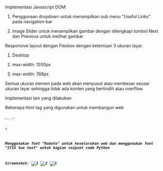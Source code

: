 Implementasi Javascript DOM:

1. Penggunaan dropdown untuk menampilkan sub menu "Useful Links" pada navigation bar

2. Image Slider untuk menampilkan gambar dengan dilengkapi tombol Next dan Previous untuk melihat gambar

Responsive layout dengan Flexbox dengan ketentuan 3 ukuran layar. 

1. Desktop

2. max-width: 1200px

3. max-width: 768px

Semua ukuran elemen pada web akan menyusut atau membesar seusai ukuran layar sehingga tidak ada konten yang bertindih atau overflow. 

Implementasi lain yang dilakukan

Beberapa html tag yang digunakan untuk membangun web

 <i>, <cite>, <sub>, <sup>, <b>, <pre>, <code>

Menggunakan font "Roboto" untuk keseluruhan web dan menggunakan font "STIX two text" untuk bagian snipset code Python

Screenshot:
![1](https://github.com/user-attachments/assets/ef86c35e-148d-4ee9-a3ca-84811e5cb3eb)
![2](https://github.com/user-attachments/assets/d6991441-e096-4417-8df2-075f8ec27b7b)
![3](https://github.com/user-attachments/assets/0ad03313-f70a-4f4b-ad7a-8d2988142c58)

